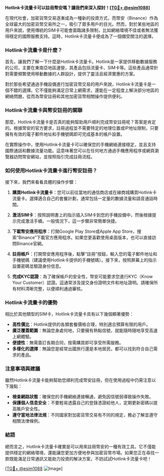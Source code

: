 **Hotlink卡流量卡可以註冊幣安嗎？讓我們來深入探討！[[TG💪+ @esim1088](https://t.me/s/esim1088)]**

在現代社會，加密貨幣交易逐漸成為一種新的投資方式，而幣安（Binance）作為全球最大的加密貨幣交易所之一，吸引了眾多用戶的目光。然而，對於某些地區的用戶來說，使用傳統的SIM卡可能會面臨諸多限制，比如網絡環境不佳或者無法獲得穩定的國際服務支持。這時，Hotlink卡流量卡便成為了一個備受關注的選擇。

### Hotlink卡流量卡是什麼？

首先，讓我們了解一下什麼是Hotlink卡流量卡。Hotlink是一家提供移動數據服務的公司，主要在東南亞地區運營，其產品包括流量卡、SIM卡等。這些產品通常針對需要頻繁使用移動數據的人群設計，提供了靈活且經濟實惠的方案。

對於那些希望通過手機設備進行加密貨幣交易的用戶來說，Hotlink卡流量卡是一個不錯的選擇。它不僅能夠滿足日常上網需求，還能在一定程度上解決部分地區的網絡問題，從而為幣安註冊和其他加密貨幣相關操作提供便利。

### Hotlink卡流量卡與幣安註冊的關聯

那麼，Hotlink卡流量卡是否真的能夠幫助用戶順利完成幣安註冊呢？答案是肯定的。根據幣安的官方要求，註冊過程並不需要特定的地理位置或IP地址限制，只要擁有有效的電子郵件地址和手機號碼即可完成基本的帳戶設置。

在實際操作中，使用Hotlink卡流量卡可以確保您的手機網絡連接穩定，並且支持國際通話和數據流量功能。這意味著您可以在任何地方通過手機應用程序或網頁瀏覽器訪問幣安網站，並按照指引完成註冊流程。

### 如何使用Hotlink卡流量卡進行幣安註冊？

接下來，我們來看看具體的操作步驟：

1. **購買Hotlink卡流量卡**：您可以前往當地的通信商店或在線商城購買Hotlink卡流量卡。選擇適合自己的套餐計劃，通常包括一定量的數據流量和語音通話時間。

2. **激活SIM卡**：按照說明書上的指示插入SIM卡到您的手機設備中，然後根據提示完成激活手續。一般情況下，這一步驟非常簡單快捷。

3. **下載幣安應用程序**：打開Google Play Store或Apple App Store，搜索“Binance”下載官方應用程序。如果您更喜歡使用桌面版本，也可以直接訪問Binance官網。

4. **註冊帳戶**：打開幣安應用程序後，點擊“註冊”按鈕，輸入您的電子郵件地址和手機號碼（建議使用Hotlink卡提供的手機號碼）。接下來，按照屏幕上的指示設置密碼並驗證身份信息。

5. **完成KYC認證**：為了確保帳戶的安全性，幣安可能要求您進行KYC（Know Your Customer）認證。這通常涉及提交身份證明文件和地址證明。請確保所有材料清晰完整，以便順利通過審核。

### Hotlink卡流量卡的優勢

相比於其他類型的SIM卡，Hotlink卡流量卡具有以下幾個顯著優勢：

- **高性價比**：Hotlink提供的各類套餐價格合理，特別適合預算有限的用戶。
- **廣泛覆蓋範圍**：無論您身處何地，只要擁有熱點信號，就能隨時隨地享受高速上網體驗。
- **便捷性**：無需簽訂長期合同，按需購買即可享受所需服務。
- **多樣化的選擇**：無論您是經常出國旅行還是本地居民，都可以找到符合自己需求的產品。

### 注意事項與建議

雖然Hotlink卡流量卡能夠幫助您順利完成幣安註冊，但在使用過程中仍需注意以下幾點：

- **檢查網路狀態**：確保您的手機網絡連接暢通，避免因信號弱導致操作失敗。
- **保護個人信息安全**：不要輕易透露自己的登錄憑證給他人，定期更新密碼以提高賬戶安全性。
- **遵守當地法律法規**：不同國家對加密貨幣交易有不同的規定，務必了解並遵守相關法律條例。

### 結語

總而言之，Hotlink卡流量卡確實是可以用來註冊幣安的一種有效工具。它不僅能提供穩定的網絡環境，還能讓您更加方便地參與加密貨幣市場。如果您正在尋找一款既能滿足日常通訊又能助力投資的解決方案，不妨試試Hotlink卡流量卡吧！

[[TG💪+ @esim1088](https://t.me/s/esim1088) ![Image](https://i.postimg.cc/4NQfJmqS/Snipaste-2025-05-13-00-14-12.png)]